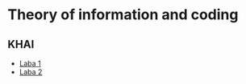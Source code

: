 # Theory of information and coding
## KHAI
- [Laba 1](./lab_1/README.md)
- [Laba 2](./lab_2/README.md)
